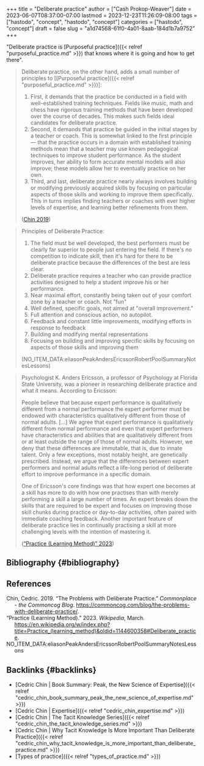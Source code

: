 +++
title = "Deliberate practice"
author = ["Cash Prokop-Weaver"]
date = 2023-06-07T08:37:00-07:00
lastmod = 2023-12-23T11:26:09-08:00
tags = ["hastodo", "concept", "hastodo", "concept"]
categories = ["hastodo", "concept"]
draft = false
slug = "a1d74568-61f0-4a01-8aab-184d1b7a9752"
+++

"Deliberate practice is [Purposeful practice]({{< relref "purposeful_practice.md" >}}) that knows where it is going and how to get there".

> Deliberate practice, on the other hand, adds a small number of principles to [[Purposeful practice]({{< relref "purposeful_practice.md" >}})]:
>
> 1.  First, it demands that the practice be conducted in a field with well-established training techniques. Fields like music, math and chess have rigorous training methods that have been developed over the course of decades. This makes such fields ideal candidates for deliberate practice.
> 2.  Second, it demands that practice be guided in the initial stages by a teacher or coach. This is somewhat linked to the first principle — that the practice occurs in a domain with established training methods mean that a teacher may use known pedagogical techniques to improve student performance. As the student improves, her ability to form accurate mental models will also improve; these models allow her to eventually practice on her own.
> 3.  Third, and last, deliberate practice nearly always involves building or modifying previously acquired skills by focusing on particular aspects of those skills and working to improve them specifically. This in turns implies finding teachers or coaches with ever higher levels of expertise, and learning better refinements from them.
>
> (<a href="#citeproc_bib_item_1">Chin 2019</a>)

<!--quoteend-->

> Principles of Deliberate Practice:
>
> 1.  The field must be well developed, the best performers must be clearly far superior to people just entering the field. If there's no competition to indicate skill, then it's hard for there to be deliberate practice because the differences of the best are less clear.
> 2.  Deliberate practice requires a teacher who can provide practice activities designed to help a student improve his or her performance.
> 3.  Near maximal effort, constantly being taken out of your comfort zone by a teacher or coach. Not "fun"
> 4.  Well defined, specific goals, not aimed at "overall improvement."
> 5.  Full attention and conscious action, no autopilot.
> 6.  Feedback and constant little improvements, modifying efforts in response to feedback
> 7.  Building and modifying mental representations
> 8.  Focusing on building and improving specific skills by focusing on aspects of those skills and improving them
>
> (NO_ITEM_DATA:eliasonPeakAndersEricssonRobertPoolSummaryNotesLessons)

<!--quoteend-->

> Psychologist K. Anders Ericsson, a professor of Psychology at Florida State University, was a pioneer in researching deliberate practice and what it means. According to Ericsson:
>
> <div class="quote2">
>
> People believe that because expert performance is qualitatively different from a normal performance the expert performer must be endowed with characteristics qualitatively different from those of normal adults. [...] We agree that expert performance is qualitatively different from normal performance and even that expert performers have characteristics and abilities that are qualitatively different from or at least outside the range of those of normal adults. However, we deny that these differences are immutable, that is, due to innate talent. Only a few exceptions, most notably height, are genetically prescribed. Instead, we argue that the differences between expert performers and normal adults reflect a life-long period of deliberate effort to improve performance in a specific domain.
>
> </div>
>
> One of Ericsson's core findings was that how expert one becomes at a skill has more to do with how one practises than with merely performing a skill a large number of times. An expert breaks down the skills that are required to be expert and focuses on improving those skill chunks during practice or day-to-day activities, often paired with immediate coaching feedback. Another important feature of deliberate practice lies in continually practising a skill at more challenging levels with the intention of mastering it.
>
> (<a href="#citeproc_bib_item_2">“Practice (Learning Method)” 2023</a>)


## Bibliography {#bibliography}

## References

<style>.csl-entry{text-indent: -1.5em; margin-left: 1.5em;}</style><div class="csl-bib-body">
  <div class="csl-entry"><a id="citeproc_bib_item_1"></a>Chin, Cedric. 2019. “The Problems with Deliberate Practice.” <i>Commonplace - the Commoncog Blog</i>. <a href="https://commoncog.com/blog/the-problems-with-deliberate-practice/">https://commoncog.com/blog/the-problems-with-deliberate-practice/</a>.</div>
  <div class="csl-entry"><a id="citeproc_bib_item_2"></a>“Practice (Learning Method).” 2023. <i>Wikipedia</i>, March. <a href="https://en.wikipedia.org/w/index.php?title=Practice_(learning_method)&oldid=1144600358#Deliberate_practice">https://en.wikipedia.org/w/index.php?title=Practice_(learning_method)&#38;oldid=1144600358#Deliberate_practice</a>.</div>
  <div class="csl-entry">NO_ITEM_DATA:eliasonPeakAndersEricssonRobertPoolSummaryNotesLessons</div>
</div>



## Backlinks {#backlinks}

-   [Cedric Chin | Book Summary: Peak, the New Science of Expertise]({{< relref "cedric_chin_book_summary_peak_the_new_science_of_expertise.md" >}})
-   [Cedric Chin | Expertise]({{< relref "cedric_chin_expertise.md" >}})
-   [Cedric Chin | The Tacit Knowledge Series]({{< relref "cedric_chin_the_tacit_knowledge_series.md" >}})
-   [Cedric Chin | Why Tacit Knowledge Is More Important Than Deliberate Practice]({{< relref "cedric_chin_why_tacit_knowledge_is_more_important_than_deliberate_practice.md" >}})
-   [Types of practice]({{< relref "types_of_practice.md" >}})
